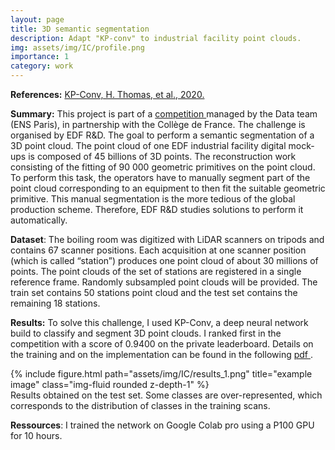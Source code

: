 ```yaml
---
layout: page
title: 3D semantic segmentation
description: Adapt "KP-conv" to industrial facility point clouds.
img: assets/img/IC/profile.png
importance: 1
category: work
---
```


**References:** <a href="https://github.com/HuguesTHOMAS/KPConv">KP-Conv, H. Thomas, et al., 2020.</a>

**Summary:** This project is part of a <a href="https://challengedata.ens.fr/participants/challenges/year/2022" > competition </a> managed by the Data team (ENS Paris), in partnership with the Collège de France. The challenge is organised by EDF R&D. The goal to perform a semantic segmentation of a 3D point cloud. The point cloud of one EDF industrial facility digital mock-ups is composed of 45 billions of 3D points. The reconstruction work consisting of the fitting of 90 000 geometric primitives on the point cloud. To perform this task, the operators have to manually segment part of the point cloud corresponding to an equipment to then fit the suitable geometric primitive. This manual segmentation is the more tedious of the global production scheme. Therefore, EDF R&D studies solutions to perform it automatically.

**Dataset**: The boiling room was digitized with LiDAR scanners on tripods and contains 67 scanner positions. Each acquisition at one scanner position (which is called “station”) produces one point cloud of about 30 millions of points. The point clouds of the set of stations are registered in a single reference frame. Randomly subsampled point clouds will be provided. The train set contains 50 stations point cloud and the test set contains the remaining 18 stations. 

**Results:** To solve this challenge, I used KP-Conv, a deep neural network build to classify and segment 3D point clouds. I ranked first in the competition with a score of 0.9400 on the private leaderboard. Details on the training and on the implementation can be found in the following <a href="/assets/pdf/Report_IC"> pdf </a>.


<div class="row">
    <div class="col-sm mt-3 mt-md-0">
        {% include figure.html path="assets/img/IC/results_1.png" 
        title="example image" 
        class="img-fluid rounded z-depth-1" %}
    </div>
</div>
<div class="caption">
    Results obtained on the test set. Some classes are over-represented, which corresponds to the distribution of classes in the training scans.
</div>

**Ressources**: I trained the network on Google Colab pro using a P100 GPU for 10 hours.